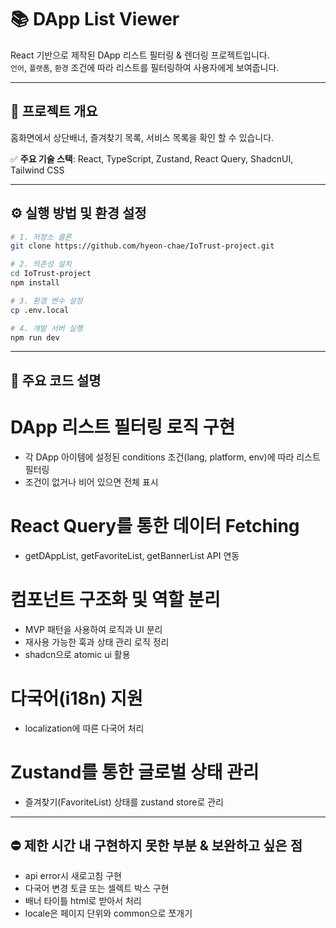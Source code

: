 # 📚 DApp List Viewer

React 기반으로 제작된 DApp 리스트 필터링 & 렌더링 프로젝트입니다.  
`언어`, `플랫폼`, `환경` 조건에 따라 리스트를 필터링하여 사용자에게 보여줍니다.

---

## 🧩 프로젝트 개요

홈화면에서 상단배너, 즐겨찾기 목록, 서비스 목록을 확인 할 수 있습니다.

✅ **주요 기술 스택**: React, TypeScript, Zustand, React Query, ShadcnUI, Tailwind CSS

---

## ⚙️ 실행 방법 및 환경 설정

```bash
# 1. 저장소 클론
git clone https://github.com/hyeon-chae/IoTrust-project.git

# 2. 의존성 설치
cd IoTrust-project
npm install

# 3. 환경 변수 설정
cp .env.local

# 4. 개발 서버 실행
npm run dev
```

---

## 📂 주요 코드 설명

# DApp 리스트 필터링 로직 구현

- 각 DApp 아이템에 설정된 conditions 조건(lang, platform, env)에 따라 리스트 필터링
- 조건이 없거나 비어 있으면 전체 표시

# React Query를 통한 데이터 Fetching

- getDAppList, getFavoriteList, getBannerList API 연동

# 컴포넌트 구조화 및 역할 분리

- MVP 패턴을 사용하여 로직과 UI 분리
- 재사용 가능한 훅과 상태 관리 로직 정리
- shadcn으로 atomic ui 활용

# 다국어(i18n) 지원

- localization에 따른 다국어 처리

# Zustand를 통한 글로벌 상태 관리

- 즐겨찾기(FavoriteList) 상태를 zustand store로 관리

---

## ⛔ 제한 시간 내 구현하지 못한 부분 & 보완하고 싶은 점

- api error시 새로고침 구현
- 다국어 변경 토글 또는 셀렉트 박스 구현
- 배너 타이틀 html로 받아서 처리
- locale은 페이지 단위와 common으로 쪼개기
